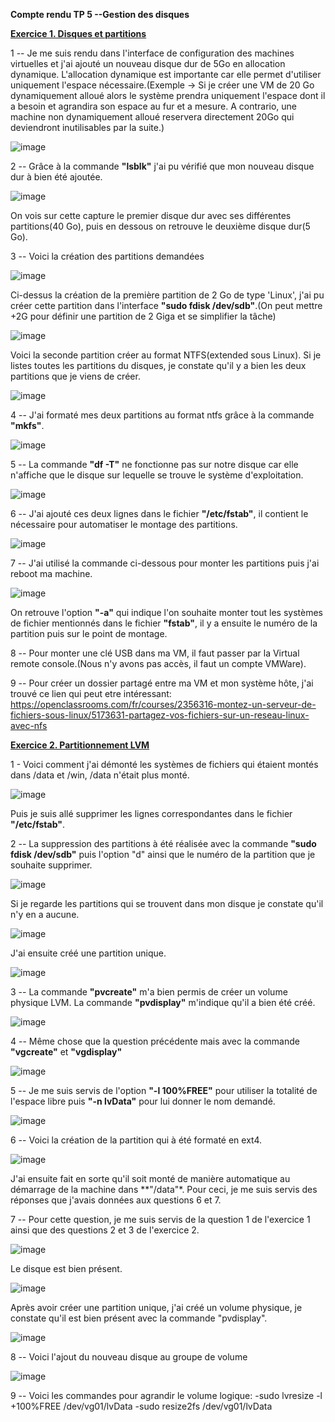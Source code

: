 **Compte rendu TP 5 --Gestion des disques**

<u>**Exercice 1. Disques et partitions**</u>

1 -- Je me suis rendu dans l'interface de configuration des machines virtuelles et j'ai ajouté un nouveau disque dur de 5Go en allocation dynamique. L'allocation dynamique est importante car elle permet d'utiliser uniquement l'espace nécessaire.(Exemple -> Si je créer une VM de 20 Go dynamiquement alloué alors le système prendra uniquement l'espace dont il a besoin et agrandira son espace au fur et a mesure. A contrario, une machine non dynamiquement alloué reservera directement 20Go qui deviendront inutilisables par la suite.)

![image](https://user-images.githubusercontent.com/104362418/194068251-11370bbb-2b32-4a5d-875e-9700e13820d4.png)

2 -- Grâce à la commande **"lsblk"** j'ai pu vérifié que mon nouveau disque dur à bien été ajoutée.

![image](https://user-images.githubusercontent.com/104362418/194069211-d2e95218-c09c-49cb-a041-796fe4c61717.png)

On vois sur cette capture le premier disque dur avec ses différentes partitions(40 Go), puis en dessous on retrouve le deuxième disque dur(5 Go).

3 -- Voici la création des partitions demandées

![image](https://user-images.githubusercontent.com/104362418/194076349-551e8f95-68f2-442c-bffc-b1e00091af33.png)

Ci-dessus la création de la première partition de 2 Go de type 'Linux', j'ai pu créer cette partition dans l'interface **"sudo fdisk /dev/sdb"**.(On peut mettre +2G pour définir une partition de 2 Giga et se simplifier la tâche)

![image](https://user-images.githubusercontent.com/104362418/194077747-5215bfca-750e-4caf-808c-14b3a6b2caa5.png)

Voici la seconde partition créer au format NTFS(extended sous Linux).
Si je listes toutes les partitions du disques, je constate qu'il y a bien les deux partitions que je viens de créer.

![image](https://user-images.githubusercontent.com/104362418/194078017-9e830773-f1ad-4aaa-aca8-98138d44ea60.png)

4 -- J'ai formaté mes deux partitions au format ntfs grâce à la commande **"mkfs"**.

![image](https://user-images.githubusercontent.com/104362418/194229864-592e40e7-b495-4453-a96b-6a55ec666fb4.png)

5 -- La commande **"df -T"** ne fonctionne pas sur notre disque car elle n'affiche que le disque sur lequelle se trouve le système d'exploitation.

![image](https://user-images.githubusercontent.com/104362418/194227998-696ca1b5-db27-41d0-81e8-9bdb0c08241f.png)

6 -- J'ai ajouté ces deux lignes dans le fichier **"/etc/fstab"**, il contient le nécessaire pour automatiser le montage des partitions.

![image](https://user-images.githubusercontent.com/104362418/194230647-29d71004-275c-46e5-82ba-e13448f9939b.png)

7 -- J'ai utilisé la commande ci-dessous pour monter les partitions puis j'ai reboot ma machine.

![image](https://user-images.githubusercontent.com/104362418/194231865-58d07eb9-59bc-461c-ae86-ff638354375b.png)

On retrouve l'option **"-a"** qui indique l'on souhaite monter tout les systèmes de fichier mentionnés dans le fichier **"fstab"**,
il y a ensuite le numéro de la partition puis sur le point de montage.

8 -- Pour monter une clé USB dans ma VM, il faut passer par la Virtual remote console.(Nous n'y avons pas accès, il faut un compte VMWare).

9 -- Pour créer un dossier partagé entre ma VM et mon système hôte, j'ai trouvé ce lien qui peut etre intéressant:
https://openclassrooms.com/fr/courses/2356316-montez-un-serveur-de-fichiers-sous-linux/5173631-partagez-vos-fichiers-sur-un-reseau-linux-avec-nfs

<u>**Exercice 2. Partitionnement LVM**</u>

1 - Voici comment j'ai démonté les systèmes de fichiers qui étaient montés dans /data et /win, /data n'était plus monté.

![image](https://user-images.githubusercontent.com/104362418/194235487-ff5cbf01-e6d4-458b-8ac1-d1ac9831c8a8.png)

Puis je suis allé supprimer les lignes correspondantes dans le fichier **"/etc/fstab"**.

2 -- La suppression des partitions à été réalisée avec la commande **"sudo fdisk /dev/sdb"** puis l'option "d" ainsi que le numéro de la partition que je souhaite supprimer.

![image](https://user-images.githubusercontent.com/104362418/194236716-00a7c69a-c89f-497c-be7e-eb8632b9f55a.png)

Si je regarde les partitions qui se trouvent dans mon disque je constate qu'il n'y en a aucune.

![image](https://user-images.githubusercontent.com/104362418/194236841-0e36aa8a-e59e-4726-b81e-888d2a0f5b95.png)

J'ai ensuite créé une partition unique.

![image](https://user-images.githubusercontent.com/104362418/194238424-2eb357ce-9a85-431c-844c-d4e1a49006e1.png)

3 -- La commande **"pvcreate"** m'a bien permis de créer un volume physique LVM. La commande **"pvdisplay"** m'indique qu'il a bien été créé.

![image](https://user-images.githubusercontent.com/104362418/194242133-fb5e2f69-8ee1-4cd1-90a2-511b5f1c0e8d.png)

4 -- Même chose que la question précédente mais avec la commande **"vgcreate"** et **"vgdisplay"**

![image](https://user-images.githubusercontent.com/104362418/194242742-8d119653-b232-41ba-9444-8c58386cbc8e.png)

5 -- Je me suis servis de l'option **"-l 100%FREE"** pour utiliser la totalité de l'espace libre puis **"-n lvData"** pour lui donner le nom demandé.

![image](https://user-images.githubusercontent.com/104362418/194243387-c024ef61-add0-4151-96ad-2ec01a778fdf.png)

6 -- Voici la création de la partition qui à été formaté en ext4.

![image](https://user-images.githubusercontent.com/104362418/194244917-89dde743-ee69-488f-9191-40ebe27be3e5.png)

J'ai ensuite fait en sorte qu'il soit monté de manière automatique au démarrage de la machine dans **"/data"*.
Pour ceci, je me suis servis des réponses que j'avais données aux questions 6 et 7.

7 -- Pour cette question, je me suis servis de la question 1 de l'exercice 1 ainsi que des questions 2 et 3 de l'exercice 2.

![image](https://user-images.githubusercontent.com/104362418/194246638-107cda41-8a92-41eb-bbae-abefff95283d.png)

Le disque est bien présent.

![image](https://user-images.githubusercontent.com/104362418/194247264-ce9c7d96-c095-42b0-a118-efa3b2b94bf2.png)

Après avoir créer une partition unique, j'ai créé un volume physique, je constate qu'il est bien présent avec la commande "pvdisplay".

![image](https://user-images.githubusercontent.com/104362418/194247506-7acac2d1-0395-4957-8eab-735424c7216a.png)

8 -- Voici l'ajout du nouveau disque au groupe de volume

![image](https://user-images.githubusercontent.com/104362418/194248741-79df5617-ba1f-47c5-8506-8143de578786.png)

9 -- Voici les commandes pour agrandir le volume logique:
-sudo lvresize -l +100%FREE /dev/vg01/lvData
-sudo resize2fs /dev/vg01/lvData




